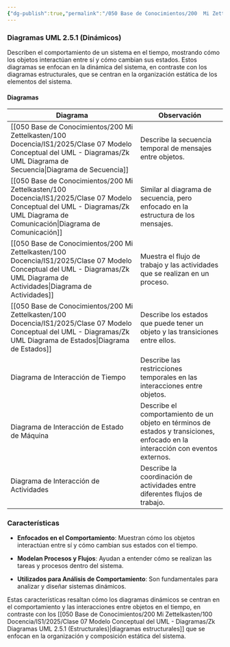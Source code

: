 ```yaml
---
{"dg-publish":true,"permalink":"/050 Base de Conocimientos/200  Mi Zettelkasten/100 Docencia/IS1/2025/Clase 07 Modelo Conceptual del UML - Diagramas/Zk Diagramas UML 2.5.1 (Dinámicos)/","tags":["digitalGarden"]}
---
```


### Diagramas UML 2.5.1 (Dinámicos)

Describen el comportamiento de un sistema en el tiempo, mostrando cómo los objetos interactúan entre sí y cómo cambian sus estados. Estos diagramas se enfocan en la dinámica del sistema, en contraste con los diagramas estructurales, que se centran en la organización estática de los elementos del sistema.

#### Diagramas

| Diagrama                                                      | Observación                                                                                                                     |
| ------------------------------------------------------------- | ------------------------------------------------------------------------------------------------------------------------------- |
| [[050 Base de Conocimientos/200  Mi Zettelkasten/100 Docencia/IS1/2025/Clase 07 Modelo Conceptual del UML - Diagramas/Zk UML Diagrama de Secuencia\|Diagrama de Secuencia]]       | Describe la secuencia temporal de mensajes entre objetos.                                                                       |
| [[050 Base de Conocimientos/200  Mi Zettelkasten/100 Docencia/IS1/2025/Clase 07 Modelo Conceptual del UML - Diagramas/Zk UML Diagrama de Comunicación\|Diagrama de Comunicación]] | Similar al diagrama de secuencia, pero enfocado en la estructura de los mensajes.                                               |
| [[050 Base de Conocimientos/200  Mi Zettelkasten/100 Docencia/IS1/2025/Clase 07 Modelo Conceptual del UML - Diagramas/Zk UML Diagrama de Actividades\|Diagrama de Actividades]]   | Muestra el flujo de trabajo y las actividades que se realizan en un proceso.                                                    |
| [[050 Base de Conocimientos/200  Mi Zettelkasten/100 Docencia/IS1/2025/Clase 07 Modelo Conceptual del UML - Diagramas/Zk UML Diagrama de Estados\|Diagrama de Estados]]           | Describe los estados que puede tener un objeto y las transiciones entre ellos.                                                  |
| Diagrama de Interacción de Tiempo                             | Describe las restricciones temporales en las interacciones entre objetos.                                                       |
| Diagrama de Interacción de Estado de Máquina                  | Describe el comportamiento de un objeto en términos de estados y transiciones, enfocado en la interacción con eventos externos. |
| Diagrama de Interacción de Actividades                        | Describe la coordinación de actividades entre diferentes flujos de trabajo.                                                     |
### Características

- **Enfocados en el Comportamiento**: Muestran cómo los objetos interactúan entre sí y cómo cambian sus estados con el tiempo.

- **Modelan Procesos y Flujos**: Ayudan a entender cómo se realizan las tareas y procesos dentro del sistema.

- **Utilizados para Análisis de Comportamiento**: Son fundamentales para analizar y diseñar sistemas dinámicos.

Estas características resaltan cómo los diagramas dinámicos se centran en el comportamiento y las interacciones entre objetos en el tiempo, en contraste con los [[050 Base de Conocimientos/200  Mi Zettelkasten/100 Docencia/IS1/2025/Clase 07 Modelo Conceptual del UML - Diagramas/Zk Diagramas UML 2.5.1 (Estructurales)\|diagramas estructurales]] que se enfocan en la organización y composición estática del sistema.
